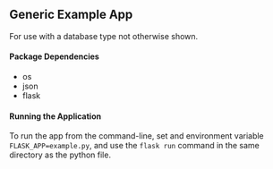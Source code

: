 ## Generic Example App
For use with a database type not otherwise shown.


#### Package Dependencies
* os
* json
* flask


#### Running the Application
To run the app from the command-line, set and environment variable `FLASK_APP=example.py`, and use the `flask run` command in the same directory as the python file.